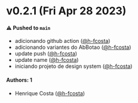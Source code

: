 # v0.2.1 (Fri Apr 28 2023)

#### ⚠️ Pushed to `main`

- adicionando github action ([@h-fcosta](https://github.com/h-fcosta))
- adicionando variantes do AbBotao ([@h-fcosta](https://github.com/h-fcosta))
- update push ([@h-fcosta](https://github.com/h-fcosta))
- update name ([@h-fcosta](https://github.com/h-fcosta))
- iniciando projeto de design system ([@h-fcosta](https://github.com/h-fcosta))

#### Authors: 1

- Henrique Costa ([@h-fcosta](https://github.com/h-fcosta))
